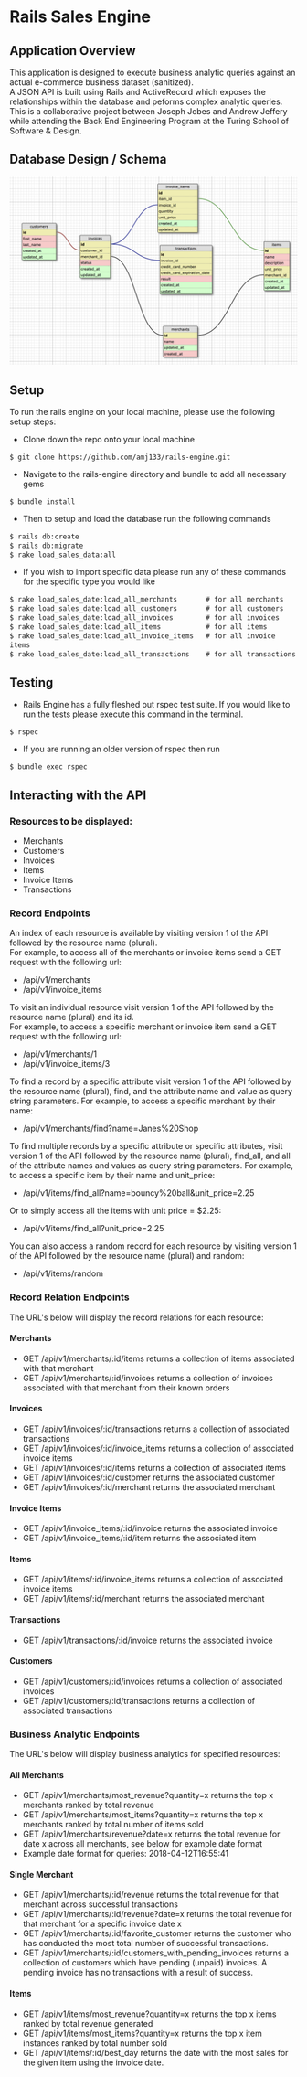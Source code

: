 # Rails Sales Engine
## Application Overview
This application is designed to execute business analytic queries against an actual e-commerce business dataset (sanitized).  
A JSON API is built using Rails and ActiveRecord which exposes the relationships within the database and peforms complex analytic queries.  This is a collaborative project between Joseph Jobes and Andrew Jeffery while attending the Back End Engineering Program at the Turing School of Software & Design.  

## Database Design / Schema
![alt text](public/schema.png)

## Setup
To run the rails engine on your local machine, please use the following setup steps:

* Clone down the repo onto your local machine
```
$ git clone https://github.com/amj133/rails-engine.git
```
* Navigate to the rails-engine directory and bundle to add all necessary gems
```
$ bundle install
```
* Then to setup and load the database run the following commands
```
$ rails db:create
$ rails db:migrate
$ rake load_sales_data:all
```
* If you wish to import specific data please run any of these commands for the specific type you would like
```
$ rake load_sales_date:load_all_merchants       # for all merchants
$ rake load_sales_date:load_all_customers       # for all customers
$ rake load_sales_date:load_all_invoices        # for all invoices
$ rake load_sales_date:load_all_items           # for all items
$ rake load_sales_date:load_all_invoice_items   # for all invoice items
$ rake load_sales_date:load_all_transactions    # for all transactions
```

## Testing 
* Rails Engine has a fully fleshed out rspec test suite. If you would like to run the tests please execute this command in the terminal.
```
$ rspec
```
* If you are running an older version of rspec then run
```
$ bundle exec rspec
```

## Interacting with the API
### Resources to be displayed:
* Merchants
* Customers
* Invoices
* Items
* Invoice Items
* Transactions

### Record Endpoints
An index of each resource is available by visiting version 1 of the API followed by the resource name (plural).  
For example, to access all of the merchants or invoice items send a GET request with the following url:
  * /api/v1/merchants
  * /api/v1/invoice_items

To visit an individual resource visit version 1 of the API followed by the resource name (plural) and its id.  
For example, to access a specific merchant or invoice item send a GET request with the following url:
  * /api/v1/merchants/1
  * /api/v1/invoice_items/3

To find a record by a specific attribute visit version 1 of the API followed by the resource name (plural), find, and the attribute name and value as query string parameters.  For example, to access a specific merchant by their name:
  * /api/v1/merchants/find?name=Janes%20Shop

To find multiple records by a specific attribute or specific attributes, visit version 1 of the API followed by the resource name (plural), find_all, and all of the attribute names and values as query string parameters.  For example, to access a specific item by their name and unit_price:
  * /api/v1/items/find_all?name=bouncy%20ball&unit_price=2.25

Or to simply access all the items with unit price = $2.25:
  * /api/v1/items/find_all?unit_price=2.25

You can also access a random record for each resource by visiting version 1 of the API followed by the resource name (plural) and random:
  * /api/v1/items/random
  
### Record Relation Endpoints
The URL's below will display the record relations for each resource:

#### Merchants
  * GET /api/v1/merchants/:id/items returns a collection of items associated with that merchant
  * GET /api/v1/merchants/:id/invoices returns a collection of invoices associated with that merchant from their known orders

#### Invoices
  * GET /api/v1/invoices/:id/transactions returns a collection of associated transactions
  * GET /api/v1/invoices/:id/invoice_items returns a collection of associated invoice items
  * GET /api/v1/invoices/:id/items returns a collection of associated items
  * GET /api/v1/invoices/:id/customer returns the associated customer
  * GET /api/v1/invoices/:id/merchant returns the associated merchant 

#### Invoice Items
  * GET /api/v1/invoice_items/:id/invoice returns the associated invoice
  * GET /api/v1/invoice_items/:id/item returns the associated item

#### Items
  * GET /api/v1/items/:id/invoice_items returns a collection of associated invoice items
  * GET /api/v1/items/:id/merchant returns the associated merchant

#### Transactions
  * GET /api/v1/transactions/:id/invoice returns the associated invoice

#### Customers
  * GET /api/v1/customers/:id/invoices returns a collection of associated invoices
  * GET /api/v1/customers/:id/transactions returns a collection of associated transactions
  
### Business Analytic Endpoints
The URL's below will display business analytics for specified resources:

#### All Merchants
  * GET /api/v1/merchants/most_revenue?quantity=x returns the top x merchants ranked by total revenue
  * GET /api/v1/merchants/most_items?quantity=x returns the top x merchants ranked by total number of items sold
  * GET /api/v1/merchants/revenue?date=x returns the total revenue for date x across all merchants, see below for example date format     
  * Example date format for queries: 2018-04-12T16:55:41

#### Single Merchant
  * GET /api/v1/merchants/:id/revenue returns the total revenue for that merchant across successful transactions
  * GET /api/v1/merchants/:id/revenue?date=x returns the total revenue for that merchant for a specific invoice date x
  * GET /api/v1/merchants/:id/favorite_customer returns the customer who has conducted the most total number of successful transactions.
  * GET /api/v1/merchants/:id/customers_with_pending_invoices returns a collection of customers which have pending (unpaid) invoices. A pending invoice has no transactions with a result of success. 

#### Items
  * GET /api/v1/items/most_revenue?quantity=x returns the top x items ranked by total revenue generated
  * GET /api/v1/items/most_items?quantity=x returns the top x item instances ranked by total number sold
  * GET /api/v1/items/:id/best_day returns the date with the most sales for the given item using the invoice date.
